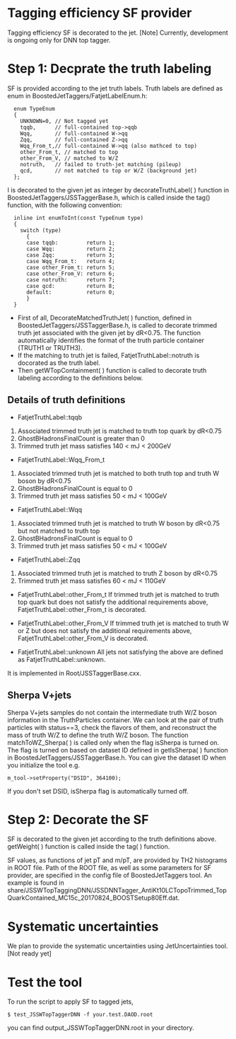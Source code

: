 Tagging efficiency SF provider
===================

Tagging efficiency SF is decorated to the jet.
[Note] Currently, development is ongoing only for DNN top tagger.


Step 1: Decprate the truth labeling
===================

SF is provided according to the jet truth labels.
Truth labels are defined as enum in BoostedJetTaggers/FatjetLabelEnum.h:
```
  enum TypeEnum
  {
    UNKNOWN=0, // Not tagged yet
    tqqb,      // full-contained top->qqb
    Wqq,       // full-contained W->qq
    Zqq,       // full-contained Z->qq
    Wqq_From_t,// full-contained W->qq (also mathced to top)
    other_From_t, // matched to top
    other_From_V, // matched to W/Z
    notruth,   // failed to truth-jet matching (pileup)
    qcd,       // not matched to top or W/Z (background jet)
  };  
```

I is decorated to the given jet as integer by decorateTruthLabel( ) function in BoostedJetTaggers/JSSTaggerBase.h, which is called inside the tag() function, with the following convention:
```
  inline int enumToInt(const TypeEnum type)
  {
    switch (type)
      {
      case tqqb:         return 1;
      case Wqq:          return 2;
      case Zqq:          return 3;
      case Wqq_From_t:   return 4;
      case other_From_t: return 5;
      case other_From_V: return 6;
      case notruth:      return 7;
      case qcd:          return 8;
      default:           return 0;
      }
  }  
```
* First of all, DecorateMatchedTruthJet( ) function, defined in BoostedJetTaggers/JSSTaggerBase.h, is called to decorate trimmed truth jet associated with the given jet by dR<0.75. The function automatically identifies the format of the truth particle container (TRUTH1 or TRUTH3).
* If the matching to truth jet is failed, FatjetTruthLabel::notruth is docorated as the truth label.
* Then getWTopContainment( ) function is called to decorate truth labeling according to the definitions below.

Details of truth definitions
-----------------------------------
* FatjetTruthLabel::tqqb
1. Associated trimmed truth jet is matched to truth top quark by dR<0.75
2. GhostBHadronsFinalCount is greater than 0
3. Trimmed truth jet mass satisfies 140 < mJ < 200GeV

* FatjetTruthLabel::Wqq_From_t
1. Associated trimmed truth jet is matched to both truth top and truth W boson by dR<0.75
2. GhostBHadronsFinalCount is equal to 0
3. Trimmed truth jet mass satisfies 50 < mJ < 100GeV

* FatjetTruthLabel::Wqq
1. Associated trimmed truth jet is matched to truth W boson by dR<0.75 but not matched to truth top
2. GhostBHadronsFinalCount is equal to 0
3. Trimmed truth jet mass satisfies 50 < mJ < 100GeV

* FatjetTruthLabel::Zqq
1. Associated trimmed truth jet is matched to truth Z boson by dR<0.75
2. Trimmed truth jet mass satisfies 60 < mJ < 110GeV

* FatjetTruthLabel::other_From_t
If trimmed truth jet is matched to truth top quark but does not satisfy the additional requirements above, FatjetTruthLabel::other_From_t is decorated.

* FatjetTruthLabel::other_From_V
If trimmed truth jet is matched to truth W or Z but does not satisfy the additional requirements above, FatjetTruthLabel::other_From_V is decorated.

* FatjetTruthLabel::unknown
All jets not satisfying the above are defined as FatjetTruthLabel::unknown.

It is implemented in Root/JSSTaggerBase.cxx.


Sherpa V+jets
-----------------------------------
Sherpa V+jets samples do not contain the intermediate truth W/Z boson information in the TruthParticles container.
We can look at the pair of truth particles with status==3, check the flavors of them, and reconstruct the mass of truth W/Z to define the truth W/Z boson.
The function matchToWZ_Sherpa( ) is called only when the flag isSherpa is turned on. The flag is turned on based on dataset ID defined in getIsSherpa( ) function in BoostedJetTaggers/JSSTaggerBase.h.
You can give the dataset ID when you initialize the tool e.g.
```
m_tool->setProperty("DSID", 364100);
```
If you don't set DSID, isSherpa flag is automatically turned off.






Step 2: Decorate the SF
===================

SF is decorated to the given jet according to the truth definitions above.
getWeight( ) function is called inside the tag( ) function.

SF values, as functions of jet pT and m/pT, are provided by TH2 histograms in ROOT file.
Path of the ROOT file, as well as some parameters for SF provider, are specified in the config file of BoostedJetTaggers tool.
An example is found in share/JSSWTopTaggingDNN/JSSDNNTagger_AntiKt10LCTopoTrimmed_TopQuarkContained_MC15c_20170824_BOOSTSetup80Eff.dat.




Systematic uncertainties
===================

We plan to provide the systematic uncertainties using JetUncertainties tool.
[Not ready yet]




Test the tool
===================
To run the script to apply SF to tagged jets,
```
$ test_JSSWTopTaggerDNN -f your.test.DAOD.root
```
you can find output_JSSWTopTaggerDNN.root in your directory.
